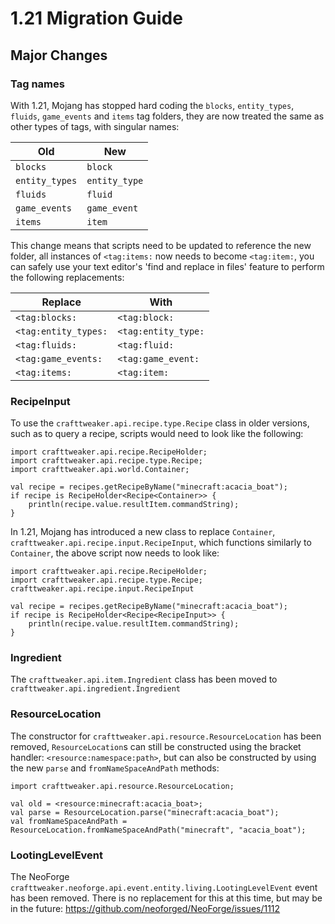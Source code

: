 # 1.21 Migration Guide

## Major Changes

### Tag names

With 1.21, Mojang has stopped hard coding the `blocks`, `entity_types`, `fluids`, `game_events` and `items` tag folders, they are now treated the same as other types of tags, with singular names:

| Old            | New           |
|----------------|---------------|
| `blocks`       | `block`       |
| `entity_types` | `entity_type` |
| `fluids`       | `fluid`       |
| `game_events`  | `game_event`  |
| `items`        | `item`        |

This change means that scripts need to be updated to reference the new folder, all instances of `<tag:items:` now needs to become `<tag:item:`, you can safely use your text editor's 'find and replace in files' feature to perform the following replacements:

| Replace              | With                |
|----------------------|---------------------|
| `<tag:blocks:`       | `<tag:block:`       |
| `<tag:entity_types:` | `<tag:entity_type:` |
| `<tag:fluids:`       | `<tag:fluid:`       |
| `<tag:game_events:`  | `<tag:game_event:`  |
| `<tag:items:`        | `<tag:item:`        |

### RecipeInput

To use the `crafttweaker.api.recipe.type.Recipe` class in older versions, such as to query a recipe, scripts would need to look like the following:

```zenscript
import crafttweaker.api.recipe.RecipeHolder;
import crafttweaker.api.recipe.type.Recipe;
import crafttweaker.api.world.Container;

val recipe = recipes.getRecipeByName("minecraft:acacia_boat");
if recipe is RecipeHolder<Recipe<Container>> {
    println(recipe.value.resultItem.commandString);
}
```

In 1.21, Mojang has introduced a new class to replace `Container`, `crafttweaker.api.recipe.input.RecipeInput`, which functions similarly to `Container`, the above script now needs to look like:

```zenscript
import crafttweaker.api.recipe.RecipeHolder;
import crafttweaker.api.recipe.type.Recipe;
crafttweaker.api.recipe.input.RecipeInput

val recipe = recipes.getRecipeByName("minecraft:acacia_boat");
if recipe is RecipeHolder<Recipe<RecipeInput>> {
    println(recipe.value.resultItem.commandString);
}
```

### Ingredient

The `crafttweaker.api.item.Ingredient` class has been moved to `crafttweaker.api.ingredient.Ingredient`

### ResourceLocation
The constructor for `crafttweaker.api.resource.ResourceLocation` has been removed, `ResourceLocation`s can still be constructed using the bracket handler: `<resource:namespace:path>`, but can also be constructed by using the new `parse` and `fromNameSpaceAndPath` methods:

```zenscript
import crafttweaker.api.resource.ResourceLocation;

val old = <resource:minecraft:acacia_boat>;
val parse = ResourceLocation.parse("minecraft:acacia_boat");
val fromNameSpaceAndPath = ResourceLocation.fromNameSpaceAndPath("minecraft", "acacia_boat");
```

### LootingLevelEvent

The NeoForge `crafttweaker.neoforge.api.event.entity.living.LootingLevelEvent` event has been removed.
There is no replacement for this at this time, but may be in the future: https://github.com/neoforged/NeoForge/issues/1112